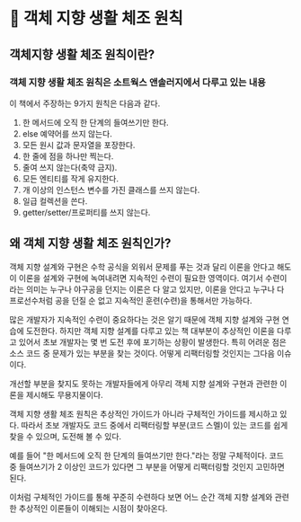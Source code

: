 # 📖 객체 지향 생활 체조 원칙

## 객체지향 생활 체조 원칙이란?

### 객체 지향 생활 체조 원칙은 소트웍스 앤솔러지에서 다루고 있는 내용

이 책에서 주장하는 9가지 원칙은 다음과 같다.

1. 한 메서드에 오직 한 단계의 들여쓰기만 한다.
2. else 예약어를 쓰지 않는다.
3. 모든 원시 값과 문자열을 포장한다.
4. 한 줄에 점을 하나만 찍는다.
5. 줄여 쓰지 않는다(축약 금지).
6. 모든 엔티티를 작게 유지한다.
7. 개 이상의 인스턴스 변수를 가진 클래스를 쓰지 않는다.
8. 일급 컬렉션을 쓴다.
9. getter/setter/프로퍼티를 쓰지 않는다.

## 왜 객체 지향 생활 체조 원칙인가?

객체 지향 설계와 구현은 수학 공식을 외워서 문제를 푸는 것과 달리 이론을 안다고 해도 이 이론을 설계와 구현에 녹여내려면 지속적인 수련이 필요한 영역이다. 여기서 수련이라는 의미는 누구나 야구공을 던지는 이론은 다 알고 있지만, 이론을 안다고 누구나 다 프로선수처럼 공을 던질 순 없고 지속적인 훈련(수련)을 통해서만 가능하다.

많은 개발자가 지속적인 수련이 중요하다는 것은 알기 때문에 객체 지향 설계와 구현 연습에 도전한다. 하지만 객체 지향 설계를 다루고 있는 책 대부분이 추상적인 이론을 다루고 있어서 초보 개발자는 몇 번 도전 후에 포기하는 상황이 발생한다. 특히 어려운 점은 소스 코드 중 문제가 있는 부분을 찾는 것이다. 어떻게 리팩터링할 것인지는 그다음 이슈이다.

개선할 부분을 찾지도 못하는 개발자들에게 아무리 객체 지향 설계와 구현과 관련한 이론을 제시해도 무용지물이다.

객체 지향 생활 체조 원칙은 추상적인 가이드가 아니라 구체적인 가이드를 제시하고 있다. 따라서 초보 개발자도 코드 중에서 리팩터링할 부분(코드 스멜)이 있는 코드를 쉽게 찾을 수 있으며, 도전해 볼 수 있다.

예를 들어 "한 메서드에 오직 한 단계의 들여쓰기만 한다."라는 정말 구체적이다. 코드 중 들여쓰기가 2 이상인 코드가 있다면 그 부분을 어떻게 리팩터링할 것인지 고민하면 된다.

이처럼 구체적인 가이드를 통해 꾸준히 수련하다 보면 어느 순간 객체 지향 설계와 관련한 추상적인 이론들이 이해되는 시점이 찾아온다.